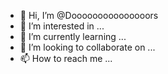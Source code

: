 - 👋 Hi, I’m @Dooooooooooooooors
- 👀 I’m interested in ...
- 🌱 I’m currently learning ...
- 💞️ I’m looking to collaborate on ...
- 📫 How to reach me ...

<!---
Dooooooooooooooors/Dooooooooooooooors is a ✨ special ✨ repository because its `README.md` (this file) appears on your GitHub profile.
You can click the Preview link to take a look at your changes.
--->
